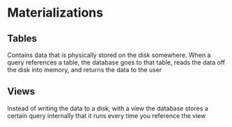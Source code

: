 # Materializations

## Tables

Contains data that is physically stored on the disk somewhere. When a query references a table, the database goes to that table, reads the data off the disk into memory, and returns the data to the user

## Views

Instead of writing the data to a disk, with a view the database stores a certain query internally that it runs every time you reference the view